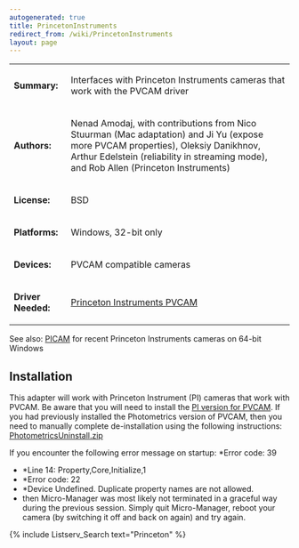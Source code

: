 ```yaml
---
autogenerated: true
title: PrincetonInstruments
redirect_from: /wiki/PrincetonInstruments
layout: page
---
```


<table>
<tr>
<td markdown="1">

**Summary:**

</td>
<td markdown="1">

Interfaces with Princeton Instruments cameras that work with the PVCAM
driver

</td>
</tr>
<tr>
<td markdown="1">

**Authors:**

</td>
<td markdown="1">

Nenad Amodaj, with contributions from Nico Stuurman (Mac adaptation) and
Ji Yu (expose more PVCAM properties), Oleksiy Danikhnov, Arthur
Edelstein (reliability in streaming mode), and Rob Allen (Princeton
Instruments)

</td>
</tr>
<tr>
<td markdown="1">

**License:**

</td>
<td markdown="1">

BSD

</td>
</tr>
<tr>
<td markdown="1">

**Platforms:**

</td>
<td markdown="1">

Windows, 32-bit only

</td>
</tr>
<tr>
<td markdown="1">

**Devices:**

</td>
<td markdown="1">

PVCAM compatible cameras

</td>
</tr>
<tr>
<td markdown="1">

**Driver Needed:**

</td>
<td markdown="1">

[Princeton Instruments
PVCAM](http://www.princetoninstruments.com/support/software.aspx)

</td>
</tr>
</table>

See also: [PICAM](PICAM) for recent Princeton Instruments
cameras on 64-bit Windows

## Installation

This adapter will work with Princeton Instrument (PI) cameras that work
with PVCAM. Be aware that you will need to install the [PI version for
PVCAM](http://www.princetoninstruments.com/support/software.aspx). If
you had previously installed the Photometrics version of PVCAM, then you
need to manually complete de-installation using the following
instructions:
[PhotometricsUninstall.zip](/media/files/PhotometricsUninstall.zip)

If you encounter the following error message on startup: *Error code:
39  
* *Line 14: Property,Core,Initialize,1  
* *Error code: 22  
* *Device Undefined. Duplicate property names are not allowed.  
* then Micro-Manager was most likely not terminated in a graceful way
during the previous session. Simply quit Micro-Manager, reboot your
camera (by switching it off and back on again) and try again.

{% include Listserv_Search text="Princeton" %}


